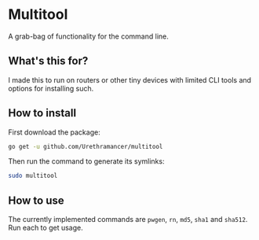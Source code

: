 # Multitool
A grab-bag of functionality for the command line.

## What's this for?
I made this to run on routers or other tiny devices with limited CLI tools and options for installing such.

## How to install
First download the package:
```sh
go get -u github.com/Urethramancer/multitool
```

Then run the command to generate its symlinks:
```sh
sudo multitool
```

## How to use
The currently implemented commands are `pwgen`, `rn`, `md5`, `sha1` and `sha512`. Run each to get usage.
